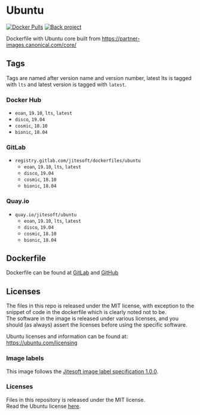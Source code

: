 # Ubuntu

[![Docker Pulls](https://img.shields.io/docker/pulls/jitesoft/ubuntu.svg)](https://cloud.docker.com/u/jitesoft/repository/docker/jitesoft/ubuntu)
[![Back project](https://img.shields.io/badge/Open%20Collective-Tip%20the%20devs!-blue.svg)](https://opencollective.com/jitesoft-open-source)

Dockerfile with Ubuntu core built from https://partner-images.canonical.com/core/

## Tags

Tags are named after version name and version number, latest lts is tagged with `lts` and latest version is tagged with `latest`.

### Docker Hub


* `eoan`, `19.10`, `lts`, `latest`
* `disco`, `19.04`
* `cosmic`, `18.10`
* `bionic`, `18.04`

### GitLab

* `registry.gitlab.com/jitesoft/dockerfiles/ubuntu`
  * `eoan`, `19.10`, `lts`, `latest`
  * `disco`, `19.04`
  * `cosmic`, `18.10`
  * `bionic`, `18.04`

### Quay.io

* `quay.io/jitesoft/ubuntu`
  * `eoan`, `19.10`, `lts`, `latest`
  * `disco`, `19.04`
  * `cosmic`, `18.10`
  * `bionic`, `18.04`

## Dockerfile

Dockerfile can be found at [GitLab](https://gitlab.com/jitesoft/dockerfiles/ubuntu) and [GitHub](https://github.com/jitesoft/docker-ubuntu)

## Licenses

The files in this repo is released under the MIT license, with exception to the snippet of code
in the dockerfile which is clearly noted not to be.  
The software in the image is released under various licenses, and you should (as always) assert the licenses
before using the specific software.

Ubuntu licenses and information can be found at: https://ubuntu.com/licensing

### Image labels

This image follows the [Jitesoft image label specification 1.0.0](https://gitlab.com/snippets/1866155).

### Licenses

Files in this repository is released under the MIT license.  
Read the Ubuntu license [here](https://ubuntu.com/licensing).
